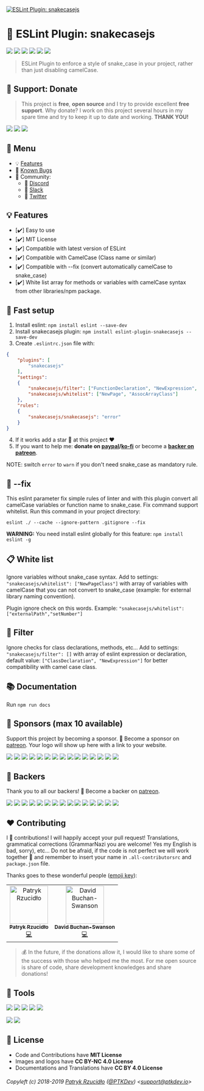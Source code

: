 [![ESLint Plugin: snakecasejs](https://raw.githubusercontent.com/ptkdev/eslint-plugin-snakecasejs/master/.github/assets/eslint_plugin_snakecasejs_logo.png)](https://www.npmjs.com/package/eslint-plugin-snakecasejs)

# 🐍 ESLint Plugin: snakecasejs

[![](https://img.shields.io/badge/version-v2.0.1-lightgrey.svg)](https://github.com/ptkdev/eslint-plugin-snakecasejs/releases) [![](https://img.shields.io/npm/v/eslint-plugin-snakecasejs.svg)](https://www.npmjs.com/package/eslint-plugin-snakecasejs) [![](https://img.shields.io/badge/license-MIT-brightgreen.svg)](#) [![](https://img.shields.io/badge/ES-9-F7DF1E.svg)](https://wikipedia.org/wiki/ECMAScript) [![](https://img.shields.io/badge/powered%20by-eslint-46aef7.svg)](https://www.npmjs.com/package/eslint) [![](https://snyk.io/test/npm/eslint-plugin-snakecasejs/badge.svg)](https://snyk.io/test/github/eslint-plugin-snakecasejs)

> ESLint Plugin to enforce a style of snake_case in your project, rather than just disabling camelCase.

## 🎁 Support: Donate
> This project is **free**, **open source** and I try to provide excellent **free support**. Why donate? I work on this project several hours in my spare time and try to keep it up to date and working. **THANK YOU!**

[![](https://img.shields.io/badge/donate-paypal-005EA6.svg)](http://paypal.ptkdev.io) [![](https://img.shields.io/badge/donate-patreon-F87668.svg)](http://patreon.ptkdev.io) [![](https://img.shields.io/badge/buy%20me-coffee-4B788C.svg)](http://coffee.ptkdev.io)

## 📎 Menu
- 💡 [Features](#-features)
- 🐛 [Known Bugs](https://github.com/ptkdev/eslint-plugin-snakecasejs/issues?q=is%3Aopen+is%3Aissue+label%3Abug)
- 🍻 Community:
  - 🐔 [Discord](http://discord.ptkdev.io)
  - 🐓 [Slack](http://slack.ptkdev.io)
  - 🐤 [Twitter](http://twitter.ptkdev.io)

## 💡 Features
* [✔️] Easy to use
* [✔️] MIT License
* [✔️] Compatible with latest version of ESLint
* [✔️] Compatible with CamelCase (Class name or similar)
* [✔️] Compatible with --fix (convert automatically camelCase to snake_case)
* [✔️] White list array for methods or variables with camelCase syntax from other libraries/npm package.

## 🔨 Fast setup
1. Install eslint: `npm install eslint --save-dev`
2. Install snakecasejs plugin: `npm install eslint-plugin-snakecasejs --save-dev`
3. Create `.eslintrc.json` file with:
```json
{
    "plugins": [
        "snakecasejs"
    ],
    "settings":
    {
        "snakecasejs/filter": ["FunctionDeclaration", "NewExpression", "MemberExpression"],
        "snakecasejs/whitelist": ["NewPage", "AssocArrayClass"]
    },
    "rules":
    {
        "snakecasejs/snakecasejs": "error"
    }
}
```
4. If it works add a star 🌟 at this project ❤️
5. If you want to help me: **donate on [paypal](http://paypal.ptkdev.io)/[ko-fi](http://coffee.ptkdev.io)** or become a **[backer on patreon](http://patreon.ptkdev.io)**.

NOTE: switch `error` to `warn` if you don't need snake_case as mandatory rule.

## 🔧 --fix
This eslint parameter fix simple rules of linter and with this plugin convert all camelCase variables or function name to snake_case.
Fix command support whitelist. Run this command in your project directory:

`eslint ./ --cache --ignore-pattern .gitignore --fix`

**WARNING:** You need install eslint globally for this feature: `npm install eslint -g`

## 📋 White list
Ignore variables without snake_case syntax. Add to settings: `"snakecasejs/whitelist": ["NewPageClass"]` with array of variables with camelCase that you can not convert to snake_case (example: for external library naming convention).

Plugin ignore check on this words. Example: `"snakecasejs/whitelist": ["externalPath","setNumber"]`

## 🚬 Filter
Ignore checks for class declarations, methods, etc... Add to settings: `"snakecasejs/filter": []` with array of eslint expression or declaration, default value: `["ClassDeclaration", "NewExpression"]` for better compatibility with camel case class.

## 📚 Documentation
Run `npm run docs`

## 👑 Sponsors (max 10 available)
Support this project by becoming a sponsor. 🙏 Become a sponsor on [patreon](http://patreon.ptkdev.io). Your logo will show up here with a link to your website.

[![](https://sponsors.ptkdev.io/1/avatar.png)](https://sponsors.ptkdev.io/1/website) [![](https://sponsors.ptkdev.io/2/avatar.png)](https://sponsors.ptkdev.io/2/website) [![](https://sponsors.ptkdev.io/3/avatar.png)](https://sponsors.ptkdev.io/3/website) [![](https://sponsors.ptkdev.io/4/avatar.png)](https://sponsors.ptkdev.io/4/website) [![](https://sponsors.ptkdev.io/5/avatar.png)](https://sponsors.ptkdev.io/5/website) [![](https://sponsors.ptkdev.io/6/avatar.png)](https://sponsors.ptkdev.io/6/website) [![](https://sponsors.ptkdev.io/7/avatar.png)](https://sponsors.ptkdev.io/7/website) [![](https://sponsors.ptkdev.io/8/avatar.png)](https://sponsors.ptkdev.io/8/website) [![](https://sponsors.ptkdev.io/9/avatar.png)](https://sponsors.ptkdev.io/9/website) [![](https://sponsors.ptkdev.io/10/avatar.png)](https://sponsors.ptkdev.io/10/website) [![](https://sponsors.ptkdev.io/11/avatar.png)](https://sponsors.ptkdev.io/11/website) [![](https://sponsors.ptkdev.io/12/avatar.png)](https://sponsors.ptkdev.io/12/website) [![](https://sponsors.ptkdev.io/13/avatar.png)](https://sponsors.ptkdev.io/13/website) [![](https://sponsors.ptkdev.io/14/avatar.png)](https://sponsors.ptkdev.io/14/website) [![](https://sponsors.ptkdev.io/15/avatar.png)](https://sponsors.ptkdev.io/15/website)

## 🦄 Backers
Thank you to all our backers! 🙏 Become a backer on [patreon](http://patreon.ptkdev.io).

[![](https://backers.ptkdev.io/1/avatar.png)](https://backers.ptkdev.io/1/website) [![](https://backers.ptkdev.io/2/avatar.png)](https://backers.ptkdev.io/2/website) [![](https://backers.ptkdev.io/3/avatar.png)](https://backers.ptkdev.io/3/website) [![](https://backers.ptkdev.io/4/avatar.png)](https://backers.ptkdev.io/4/website) [![](https://backers.ptkdev.io/5/avatar.png)](https://backers.ptkdev.io/5/website) [![](https://backers.ptkdev.io/6/avatar.png)](https://backers.ptkdev.io/6/website) [![](https://backers.ptkdev.io/7/avatar.png)](https://backers.ptkdev.io/7/website) [![](https://backers.ptkdev.io/8/avatar.png)](https://backers.ptkdev.io/8/website) [![](https://backers.ptkdev.io/9/avatar.png)](https://backers.ptkdev.io/9/website) [![](https://backers.ptkdev.io/10/avatar.png)](https://backers.ptkdev.io/10/website) [![](https://backers.ptkdev.io/11/avatar.png)](https://backers.ptkdev.io/11/website) [![](https://backers.ptkdev.io/12/avatar.png)](https://backers.ptkdev.io/12/website) [![](https://backers.ptkdev.io/13/avatar.png)](https://backers.ptkdev.io/13/website) [![](https://backers.ptkdev.io/14/avatar.png)](https://backers.ptkdev.io/14/website) [![](https://backers.ptkdev.io/15/avatar.png)](https://backers.ptkdev.io/15/website)

## ❤️ Contributing
I 💟 contributions! I will happily accept your pull request! Translations, grammatical corrections (GrammarNazi you are welcome! Yes my English is bad, sorry), etc... Do not be afraid, if the code is not perfect we will work together 👯 and remember to insert your name in `.all-contributorsrc` and `package.json` file.

Thanks goes to these wonderful people ([emoji key](https://allcontributors.org/docs/en/emoji-key)):

<!-- ALL-CONTRIBUTORS-LIST:START -->
<!-- prettier-ignore -->
<table>
  <tr>
    <td align="center"><a href="https://ptk.dev"><img src="https://avatars1.githubusercontent.com/u/442844?v=4" width="100px;" alt="Patryk Rzucidło"/><br /><sub><b>Patryk Rzucidło</b></sub></a><br /><a href="https://github.com/ptkdev/eslint-plugin-snakecasejs/commits?author=ptkdev" title="Code">💻</a></td>
    <td align="center"><a href="https://deecewan.github.io"><img src="https://avatars1.githubusercontent.com/u/4755785?v=4" width="100px;" alt="David Buchan-Swanson"/><br /><sub><b>David Buchan-Swanson</b></sub></a><br /><a href="https://github.com/ptkdev/eslint-plugin-snakecasejs/commits?author=deecewan" title="Code">💻</a></td>
  </tr>
</table>

<!-- ALL-CONTRIBUTORS-LIST:END -->

> 💰 In the future, if the donations allow it, I would like to share some of the success with those who helped me the most. For me open source is share of code, share development knowledges and share donations!

## 📲 Tools
[![](https://img.shields.io/badge/app-social%20manager%20tools-ff7f19.svg)](http://socialmanager.tools/)
[![](https://img.shields.io/badge/api-instagram%20bot-895a4d.svg)](https://github.com/ptkdev/eslint-plugin-snakecasejs)
[![](https://img.shields.io/badge/api-twitter%20bot-21B7F4.svg)](https://github.com/ptkdev/socialmanagertools-twbot)
[![](https://img.shields.io/badge/api-facebook%20bot-3b5998.svg)](https://github.com/ptkdev/socialmanagertools-fbbot)
[![](https://img.shields.io/badge/telegram%20bot-feed%20rss%20for%20wordpress%20&amp;%20medium-00AB6C.svg)](https://github.com/ptkdev/ptkdev-tgbot)

[![](https://img.shields.io/badge/app-meingifs-E1215B.svg)](https://meingifs.pics/)
[![](https://img.shields.io/badge/stickers-ptkdev-128C7E.svg)](https://stickers.ptkdev.io/)

## 💫 License
* Code and Contributions have **MIT License**
* Images and logos have **CC BY-NC 4.0 License**
* Documentations and Translations have **CC BY 4.0 License**

###### Copyleft (c) 2018-2019 [Patryk Rzucidło](https://ptk.dev) ([@PTKDev](https://twitter.com/ptkdev)) <[support@ptkdev.io](mailto:support@ptkdev.io)>